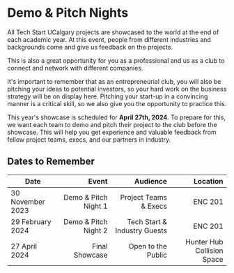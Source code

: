 # Demo & Pitch Nights

All Tech Start UCalgary projects are showcased to the world
at the end of each academic year.
At this event, people from different industries and backgrounds
come and give us feedback on the projects.

This is also a great opportunity for you as a professional and us
as a club to connect and network with different companies.

It's important to remember that as an entrepreneurial club, you will
also be pitching your ideas to potential investors, so your hard work
on the business strategy will be on display here. Pitching your start-up
in a convincing manner is a critical skill, so we also give you the opportunity to
practice this.

This year's showcase is scheduled for **April 27th, 2024**.
To prepare for this, we want each team to demo and pitch their project to
the club before the showcase. This will help you get experience and valuable
feedback from fellow project teams, execs, and our partners in industry.

## Dates to Remember

| Date             |                Event |                     Audience |                   Location |
|------------------|---------------------:|-----------------------------:|---------------------------:|
| 30 November 2023 | Demo & Pitch Night 1 | Project Teams & Execs        |                    ENC 201 |
| 29 February 2024 | Demo & Pitch Night 2 | Tech Start & Industry Guests |                    ENC 201 |
| 27 April 2024    | Final Showcase       | Open to the Public           | Hunter Hub Collision Space |
